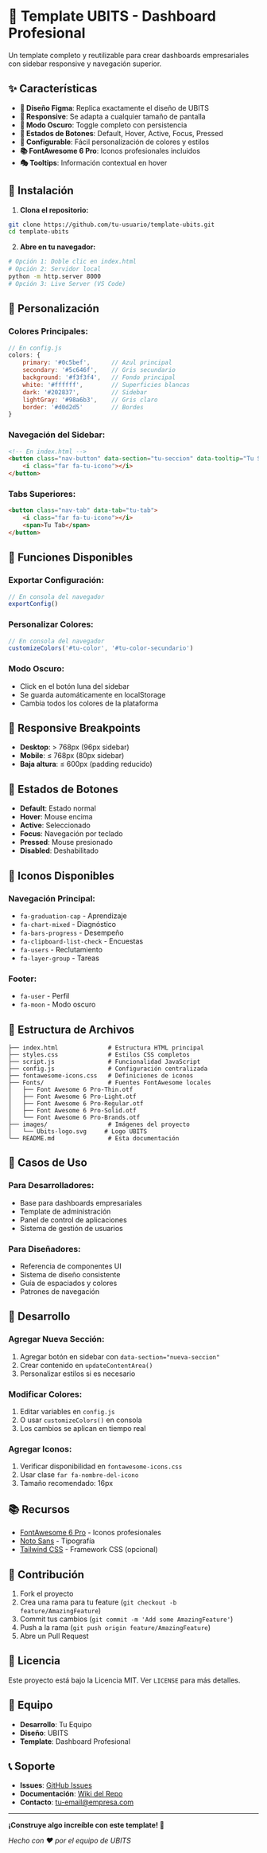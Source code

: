 # 🚀 Template UBITS - Dashboard Profesional

Un template completo y reutilizable para crear dashboards empresariales con sidebar responsive y navegación superior.

## ✨ Características

- **🎨 Diseño Figma**: Replica exactamente el diseño de UBITS
- **📱 Responsive**: Se adapta a cualquier tamaño de pantalla
- **🌙 Modo Oscuro**: Toggle completo con persistencia
- **🎯 Estados de Botones**: Default, Hover, Active, Focus, Pressed
- **🔧 Configurable**: Fácil personalización de colores y estilos
- **📚 FontAwesome 6 Pro**: Iconos profesionales incluidos
- **🎭 Tooltips**: Información contextual en hover

## 🚀 Instalación

1. **Clona el repositorio:**
```bash
git clone https://github.com/tu-usuario/template-ubits.git
cd template-ubits
```

2. **Abre en tu navegador:**
```bash
# Opción 1: Doble clic en index.html
# Opción 2: Servidor local
python -m http.server 8000
# Opción 3: Live Server (VS Code)
```

## 🎨 Personalización

### **Colores Principales:**
```javascript
// En config.js
colors: {
    primary: '#0c5bef',      // Azul principal
    secondary: '#5c646f',    // Gris secundario
    background: '#f3f3f4',   // Fondo principal
    white: '#ffffff',        // Superficies blancas
    dark: '#202837',         // Sidebar
    lightGray: '#98a6b3',    // Gris claro
    border: '#d0d2d5'        // Bordes
}
```

### **Navegación del Sidebar:**
```html
<!-- En index.html -->
<button class="nav-button" data-section="tu-seccion" data-tooltip="Tu Sección">
    <i class="far fa-tu-icono"></i>
</button>
```

### **Tabs Superiores:**
```html
<button class="nav-tab" data-tab="tu-tab">
    <i class="far fa-tu-icono"></i>
    <span>Tu Tab</span>
</button>
```

## 🔧 Funciones Disponibles

### **Exportar Configuración:**
```javascript
// En consola del navegador
exportConfig()
```

### **Personalizar Colores:**
```javascript
// En consola del navegador
customizeColors('#tu-color', '#tu-color-secundario')
```

### **Modo Oscuro:**
- Click en el botón luna del sidebar
- Se guarda automáticamente en localStorage
- Cambia todos los colores de la plataforma

## 📱 Responsive Breakpoints

- **Desktop**: > 768px (96px sidebar)
- **Mobile**: ≤ 768px (80px sidebar)
- **Baja altura**: ≤ 600px (padding reducido)

## 🎯 Estados de Botones

- **Default**: Estado normal
- **Hover**: Mouse encima
- **Active**: Seleccionado
- **Focus**: Navegación por teclado
- **Pressed**: Mouse presionado
- **Disabled**: Deshabilitado

## 🎨 Iconos Disponibles

### **Navegación Principal:**
- `fa-graduation-cap` - Aprendizaje
- `fa-chart-mixed` - Diagnóstico
- `fa-bars-progress` - Desempeño
- `fa-clipboard-list-check` - Encuestas
- `fa-users` - Reclutamiento
- `fa-layer-group` - Tareas

### **Footer:**
- `fa-user` - Perfil
- `fa-moon` - Modo oscuro

## 📁 Estructura de Archivos

```
├── index.html              # Estructura HTML principal
├── styles.css              # Estilos CSS completos
├── script.js               # Funcionalidad JavaScript
├── config.js               # Configuración centralizada
├── fontawesome-icons.css   # Definiciones de iconos
├── Fonts/                  # Fuentes FontAwesome locales
│   ├── Font Awesome 6 Pro-Thin.otf
│   ├── Font Awesome 6 Pro-Light.otf
│   ├── Font Awesome 6 Pro-Regular.otf
│   ├── Font Awesome 6 Pro-Solid.otf
│   └── Font Awesome 6 Pro-Brands.otf
├── images/                 # Imágenes del proyecto
│   └── Ubits-logo.svg     # Logo UBITS
└── README.md               # Esta documentación
```

## 🚀 Casos de Uso

### **Para Desarrolladores:**
- Base para dashboards empresariales
- Template de administración
- Panel de control de aplicaciones
- Sistema de gestión de usuarios

### **Para Diseñadores:**
- Referencia de componentes UI
- Sistema de diseño consistente
- Guía de espaciados y colores
- Patrones de navegación

## 🔧 Desarrollo

### **Agregar Nueva Sección:**
1. Agregar botón en sidebar con `data-section="nueva-seccion"`
2. Crear contenido en `updateContentArea()`
3. Personalizar estilos si es necesario

### **Modificar Colores:**
1. Editar variables en `config.js`
2. O usar `customizeColors()` en consola
3. Los cambios se aplican en tiempo real

### **Agregar Iconos:**
1. Verificar disponibilidad en `fontawesome-icons.css`
2. Usar clase `far fa-nombre-del-icono`
3. Tamaño recomendado: 16px

## 📚 Recursos

- [FontAwesome 6 Pro](https://fontawesome.com/pro) - Iconos profesionales
- [Noto Sans](https://fonts.google.com/specimen/Noto+Sans) - Tipografía
- [Tailwind CSS](https://tailwindcss.com/) - Framework CSS (opcional)

## 🤝 Contribución

1. Fork el proyecto
2. Crea una rama para tu feature (`git checkout -b feature/AmazingFeature`)
3. Commit tus cambios (`git commit -m 'Add some AmazingFeature'`)
4. Push a la rama (`git push origin feature/AmazingFeature`)
5. Abre un Pull Request

## 📄 Licencia

Este proyecto está bajo la Licencia MIT. Ver `LICENSE` para más detalles.

## 👥 Equipo

- **Desarrollo**: Tu Equipo
- **Diseño**: UBITS
- **Template**: Dashboard Profesional

## 📞 Soporte

- **Issues**: [GitHub Issues](https://github.com/tu-usuario/template-ubits/issues)
- **Documentación**: [Wiki del Repo](https://github.com/tu-usuario/template-ubits/wiki)
- **Contacto**: tu-email@empresa.com

---

**¡Construye algo increíble con este template! 🚀**

*Hecho con ❤️ por el equipo de UBITS*

